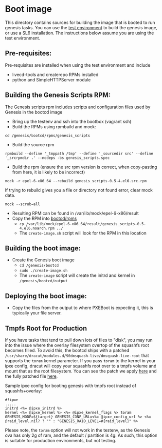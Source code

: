 # Boot image
This directory contains sources for building the image that is booted to run genesis
tasks. You can use the [test environment]() to build the genesis image, or use a SL6 
installation. The instructions below assume you are using the test environment.

## Pre-requisites:

Pre-requisites are installed when using the test environment and include

- livecd-tools and createrepo RPMs installed
- python and SimpleHTTPServer module

## Building the Genesis Scripts RPM:

The Genesis scripts rpm includes scripts and configuration files used by Genesis in the bootcd image

 - Bring up the testenv and ssh into the bootbox (vagrant ssh)
 - Build the RPMs using rpmbuild and mock:
 
```cd /genesis/bootcd/rpms/genesis_scripts```

 - Build the source rpm

```rpmbuild --define '_tmppath /tmp' --define '_sourcedir src' --define '_srcrpmdir .' --nodeps -bs genesis_scripts.spec```

 - Build the rpm (ensure the src rpm version is correct, when copy-pasting from here, it is likely to be incorrect)

```mock -r epel-6-x86_64 --rebuild genesis_scripts-0.5-4.el6.src.rpm```

If trying to rebuild gives you a file or directory not found error, clear mock
data.

```mock --scrub=all```  

 - Resulting RPM can be found in /var/lib/mock/epel-6-x86/result
 - Copy the RPM into [bootcd/rpms](https://github.com/tumblr/genesis/tree/master/bootcd/rpms)
   - ```cp /var/lib/mock/epel-6-x86_64/result/genesis_scripts-0.5-4.el6.noarch.rpm ../```
   - The ```create-image.sh``` script will look for the RPM in this location

## Building the boot image:
 - Create the Genesis boot image
   - ```cd /genesis/bootcd```
   - ```sudo ./create-image.sh```
   - The ```create-image``` script will create the initrd and kernel in ```/genesis/bootcd/output```

## Deploying the boot image:
 - Copy the files from the output to where PXEBoot is expecting it, this is typically your file server.

## Tmpfs Root for Production

If you have tasks that tend to pull down lots of files to "disk", you may run into the issue where the overlay filesystem overtop of the squashfs root becomes filled. To avoid this, the bootcd ships with a patched ```/usr/share/dracut/modules.d/90dmsquash-live/dmsquash-live-root``` that supports the ```toram``` kernel parameter. If you pass ```toram``` to the kernel in your ipxe config, dracut will copy your squashfs root over to a tmpfs volume and mount that as the root filesystem. You can see the patch we apply [here](dracut.toram.patch) and the fully patched file [here](dmsquash-live-root.toram.sh).

Sample ipxe config for booting genesis with tmpfs root instead of squashfs+overlay:
```
#!ipxe
.....
initrd <%= @ipxe_initrd %>
kernel <%= @ipxe_kernel %> <%= @ipxe_kernel_flags %> toram GENESIS_MODE=${target} GENESIS_CONF_URL=<%= @ipxe_config_url %> <%= @raid_level.nil? ? "" : "GENESIS_RAID_LEVEL=#{raid_level}" %>
```

Please note, the ```toram``` option will not work in the testenv, as the Genesis ova has only 2g of ram, and the default / partition is 4g. As such, this option is suitable for production environments, but not testing.
